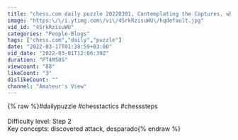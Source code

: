 ```yaml
---
title: "chess.com daily puzzle 20220301, Contemplating the Captures, white to move, Step 2"
image: "https:\/\/i.ytimg.com\/vi\/4SrkRzisuWU\/hqdefault.jpg"
vid_id: "4SrkRzisuWU"
categories: "People-Blogs"
tags: ["chess.com","daily","puzzle"]
date: "2022-03-17T01:38:59+03:00"
vid_date: "2022-03-01T12:06:39Z"
duration: "PT4M50S"
viewcount: "88"
likeCount: "3"
dislikeCount: ""
channel: "Amateur's View"
---
```

{% raw %}#dailypuzzle #chesstactics #chesssteps<br /><br />Difficulty level: Step 2<br />Key concepts: discovered attack, desparado{% endraw %}
